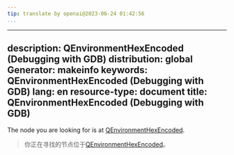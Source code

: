 ```yaml
---
tip: translate by openai@2023-06-24 01:42:56
...
```

---
description: QEnvironmentHexEncoded (Debugging with GDB)
distribution: global
Generator: makeinfo
keywords: QEnvironmentHexEncoded (Debugging with GDB)
lang: en
resource-type: document
title: QEnvironmentHexEncoded (Debugging with GDB)
---

The node you are looking for is at [QEnvironmentHexEncoded](General-Query-Packets.html#QEnvironmentHexEncoded).

> 你正在寻找的节点位于[QEnvironmentHexEncoded](General-Query-Packets.html#QEnvironmentHexEncoded)。
